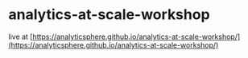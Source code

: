 # analytics-at-scale-workshop

live at [https://analyticsphere.github.io/analytics-at-scale-workshop/](https://analyticsphere.github.io/analytics-at-scale-workshop/)

